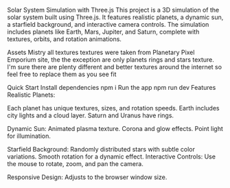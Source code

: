 Solar System Simulation with Three.js
This project is a 3D simulation of the solar system built using Three.js. It features realistic planets, a dynamic sun, a starfield background, and interactive camera controls. The simulation includes planets like Earth, Mars, Jupiter, and Saturn, complete with textures, orbits, and rotation animations.

Assets
Mistry all textures textures were taken from Planetary Pixel Emporium site, the the exception are only planets rings and stars texture. I'm sure there are plenty different and better textures around the internet so feel free to replace them as you see fit

Quick Start
Install dependencies
npm i
Run the app
npm run dev
Features
Realistic Planets:

Each planet has unique textures, sizes, and rotation speeds. Earth includes city lights and a cloud layer. Saturn and Uranus have rings.

Dynamic Sun:
Animated plasma texture. Corona and glow effects. Point light for illumination.

Starfield Background:
Randomly distributed stars with subtle color variations. Smooth rotation for a dynamic effect. Interactive Controls: Use the mouse to rotate, zoom, and pan the camera.

Responsive Design:
Adjusts to the browser window size.